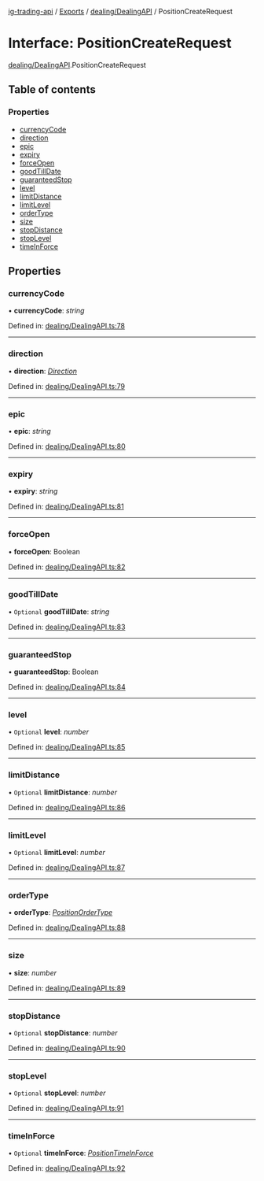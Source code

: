 [ig-trading-api](../README.md) / [Exports](../modules.md) / [dealing/DealingAPI](../modules/dealing_dealingapi.md) / PositionCreateRequest

# Interface: PositionCreateRequest

[dealing/DealingAPI](../modules/dealing_dealingapi.md).PositionCreateRequest

## Table of contents

### Properties

- [currencyCode](dealing_dealingapi.positioncreaterequest.md#currencycode)
- [direction](dealing_dealingapi.positioncreaterequest.md#direction)
- [epic](dealing_dealingapi.positioncreaterequest.md#epic)
- [expiry](dealing_dealingapi.positioncreaterequest.md#expiry)
- [forceOpen](dealing_dealingapi.positioncreaterequest.md#forceopen)
- [goodTillDate](dealing_dealingapi.positioncreaterequest.md#goodtilldate)
- [guaranteedStop](dealing_dealingapi.positioncreaterequest.md#guaranteedstop)
- [level](dealing_dealingapi.positioncreaterequest.md#level)
- [limitDistance](dealing_dealingapi.positioncreaterequest.md#limitdistance)
- [limitLevel](dealing_dealingapi.positioncreaterequest.md#limitlevel)
- [orderType](dealing_dealingapi.positioncreaterequest.md#ordertype)
- [size](dealing_dealingapi.positioncreaterequest.md#size)
- [stopDistance](dealing_dealingapi.positioncreaterequest.md#stopdistance)
- [stopLevel](dealing_dealingapi.positioncreaterequest.md#stoplevel)
- [timeInForce](dealing_dealingapi.positioncreaterequest.md#timeinforce)

## Properties

### currencyCode

• **currencyCode**: _string_

Defined in: [dealing/DealingAPI.ts:78](https://github.com/bennycode/ig-trading-api/blob/eb2ba64/src/dealing/DealingAPI.ts#L78)

---

### direction

• **direction**: [_Direction_](../enums/dealing_dealingapi.direction.md)

Defined in: [dealing/DealingAPI.ts:79](https://github.com/bennycode/ig-trading-api/blob/eb2ba64/src/dealing/DealingAPI.ts#L79)

---

### epic

• **epic**: _string_

Defined in: [dealing/DealingAPI.ts:80](https://github.com/bennycode/ig-trading-api/blob/eb2ba64/src/dealing/DealingAPI.ts#L80)

---

### expiry

• **expiry**: _string_

Defined in: [dealing/DealingAPI.ts:81](https://github.com/bennycode/ig-trading-api/blob/eb2ba64/src/dealing/DealingAPI.ts#L81)

---

### forceOpen

• **forceOpen**: Boolean

Defined in: [dealing/DealingAPI.ts:82](https://github.com/bennycode/ig-trading-api/blob/eb2ba64/src/dealing/DealingAPI.ts#L82)

---

### goodTillDate

• `Optional` **goodTillDate**: _string_

Defined in: [dealing/DealingAPI.ts:83](https://github.com/bennycode/ig-trading-api/blob/eb2ba64/src/dealing/DealingAPI.ts#L83)

---

### guaranteedStop

• **guaranteedStop**: Boolean

Defined in: [dealing/DealingAPI.ts:84](https://github.com/bennycode/ig-trading-api/blob/eb2ba64/src/dealing/DealingAPI.ts#L84)

---

### level

• `Optional` **level**: _number_

Defined in: [dealing/DealingAPI.ts:85](https://github.com/bennycode/ig-trading-api/blob/eb2ba64/src/dealing/DealingAPI.ts#L85)

---

### limitDistance

• `Optional` **limitDistance**: _number_

Defined in: [dealing/DealingAPI.ts:86](https://github.com/bennycode/ig-trading-api/blob/eb2ba64/src/dealing/DealingAPI.ts#L86)

---

### limitLevel

• `Optional` **limitLevel**: _number_

Defined in: [dealing/DealingAPI.ts:87](https://github.com/bennycode/ig-trading-api/blob/eb2ba64/src/dealing/DealingAPI.ts#L87)

---

### orderType

• **orderType**: [_PositionOrderType_](../enums/dealing_dealingapi.positionordertype.md)

Defined in: [dealing/DealingAPI.ts:88](https://github.com/bennycode/ig-trading-api/blob/eb2ba64/src/dealing/DealingAPI.ts#L88)

---

### size

• **size**: _number_

Defined in: [dealing/DealingAPI.ts:89](https://github.com/bennycode/ig-trading-api/blob/eb2ba64/src/dealing/DealingAPI.ts#L89)

---

### stopDistance

• `Optional` **stopDistance**: _number_

Defined in: [dealing/DealingAPI.ts:90](https://github.com/bennycode/ig-trading-api/blob/eb2ba64/src/dealing/DealingAPI.ts#L90)

---

### stopLevel

• `Optional` **stopLevel**: _number_

Defined in: [dealing/DealingAPI.ts:91](https://github.com/bennycode/ig-trading-api/blob/eb2ba64/src/dealing/DealingAPI.ts#L91)

---

### timeInForce

• `Optional` **timeInForce**: [_PositionTimeInForce_](../enums/dealing_dealingapi.positiontimeinforce.md)

Defined in: [dealing/DealingAPI.ts:92](https://github.com/bennycode/ig-trading-api/blob/eb2ba64/src/dealing/DealingAPI.ts#L92)

